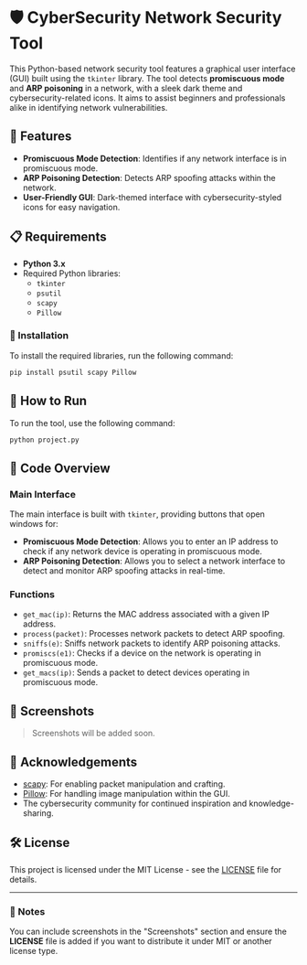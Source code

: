 # 🛡️ CyberSecurity Network Security Tool

This Python-based network security tool features a graphical user interface (GUI) built using the `tkinter` library. The tool detects **promiscuous mode** and **ARP poisoning** in a network, with a sleek dark theme and cybersecurity-related icons. It aims to assist beginners and professionals alike in identifying network vulnerabilities.

## 🚀 Features

- **Promiscuous Mode Detection**: Identifies if any network interface is in promiscuous mode.
- **ARP Poisoning Detection**: Detects ARP spoofing attacks within the network.
- **User-Friendly GUI**: Dark-themed interface with cybersecurity-styled icons for easy navigation.

## 📋 Requirements

- **Python 3.x**
- Required Python libraries:
  - `tkinter`
  - `psutil`
  - `scapy`
  - `Pillow`

### 🔧 Installation

To install the required libraries, run the following command:

```bash
pip install psutil scapy Pillow
```

## 🚀 How to Run

To run the tool, use the following command:

```bash
python project.py
```

## 📝 Code Overview

### Main Interface

The main interface is built with `tkinter`, providing buttons that open windows for:

- **Promiscuous Mode Detection**: Allows you to enter an IP address to check if any network device is operating in promiscuous mode.
- **ARP Poisoning Detection**: Allows you to select a network interface to detect and monitor ARP spoofing attacks in real-time.

### Functions

- `get_mac(ip)`: Returns the MAC address associated with a given IP address.
- `process(packet)`: Processes network packets to detect ARP spoofing.
- `sniffs(e)`: Sniffs network packets to identify ARP poisoning attacks.
- `promiscs(e1)`: Checks if a device on the network is operating in promiscuous mode.
- `get_macs(ip)`: Sends a packet to detect devices operating in promiscuous mode.

## 📸 Screenshots

> Screenshots will be added soon.

## 🤝 Acknowledgements

- [scapy](https://github.com/secdev/scapy): For enabling packet manipulation and crafting.
- [Pillow](https://python-pillow.org/): For handling image manipulation within the GUI.
- The cybersecurity community for continued inspiration and knowledge-sharing.

## 🛠️ License

This project is licensed under the MIT License - see the [LICENSE](LICENSE) file for details.

---

### 📝 Notes

You can include screenshots in the "Screenshots" section and ensure the **LICENSE** file is added if you want to distribute it under MIT or another license type.
